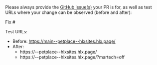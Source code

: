 Please always provide the [GitHub issue(s)](../issues) your PR is for, as well as test URLs where your change can be observed (before and after):

Fix #<gh-issue-id>

Test URLs:
- Before: https://main--petplace--hlxsites.hlx.page/
- After:
  - https://<branch>--petplace--hlxsites.hlx.page/
  - https://<branch>--petplace--hlxsites.hlx.page/?martech=off
